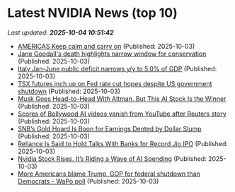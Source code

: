 # Latest NVIDIA News (top 10)
_Last updated: **2025-10-04 10:51:42**_

- [AMERICAS Keep calm and carry on](https://biztoc.com/x/9295c6586a6323b8) (Published: 2025-10-03)
- [Jane Goodall's death highlights narrow window for conservation](https://biztoc.com/x/bf2964010d8a2cf1) (Published: 2025-10-03)
- [Italy Jan-June public deficit narrows y/y to 5.0% of GDP](https://biztoc.com/x/6244ae831c72a0b2) (Published: 2025-10-03)
- [TSX futures inch up on Fed rate cut hopes despite US government shutdown](https://biztoc.com/x/c2552c625da4d529) (Published: 2025-10-03)
- [Musk ​Goes Head-to-Head With Altman. But This AI Stock Is the Winner](https://biztoc.com/x/6f86e5debed16e26) (Published: 2025-10-03)
- [Scores of Bollywood AI videos vanish from YouTube after Reuters story](https://biztoc.com/x/31f436be281e3bc0) (Published: 2025-10-03)
- [SNB’s Gold Hoard Is Boon for Earnings Dented by Dollar Slump](https://biztoc.com/x/34c00ef8d764cba3) (Published: 2025-10-03)
- [Reliance Is Said to Hold Talks With Banks for Record Jio IPO](https://biztoc.com/x/561f46b9739218e9) (Published: 2025-10-03)
- [Nvidia Stock Rises. It’s Riding a Wave of AI Spending](https://biztoc.com/x/b2014184274eb26e) (Published: 2025-10-03)
- [More Americans blame Trump, GOP for federal shutdown than Democrats - WaPo poll](https://biztoc.com/x/cbf339ad828e98c2) (Published: 2025-10-03)
